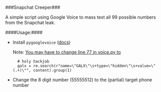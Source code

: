 ###Snapchat Creeper###

A simple script using Google Voice to mass text all 99 possible numbers from the Snapchat leak.

####Usage:####

- Install `pygooglevoice` ([docs](http://sphinxdoc.github.io/pygooglevoice/))

	Note: [You may have to change line 77 in voice.py to](https://code.google.com/p/pygooglevoice/issues/detail?id=76)

		
		# holy hackjob
		galx = re.search(r"name=\"GALX\"\s+type=\"hidden\"\s+value=\"(.+)\"", content).group(1)
		

- Change the 8 digit number (55555512) to the (partial) target phone number 

